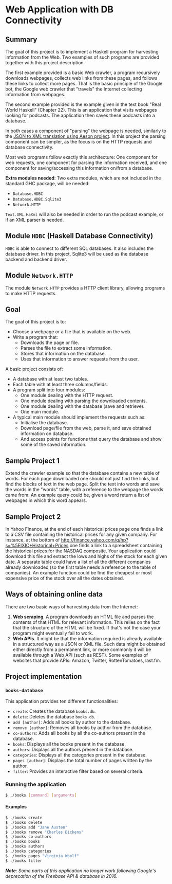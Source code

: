 # Web Application with DB Connectivity

## Summary

The goal of this project is to implement a Haskell program for harvesting
information from the Web. Two examples of such programs are provided together
with this project description.

The first example provided is a basic Web crawler, a program recursively
downloads webpages, collects web links from these pages, and follows these links
to collect more pages. That is the basic principle of the Google bot, the Google
web crawler that "travels" the Internet collecting information from webpages.

The second example provided is the example given in the text book "Real World
Haskell" (Chapter 22). This is an application that visits webpages looking for
podcasts. The application then saves these podcasts into a database.

In both cases a component of "parsing" the webpage is needed, similarly to the
[JSON to XML translation using Aeson
project](../json_to_xml_translation_using_aeson). In this project the parsing
component can be simpler, as the focus is on the HTTP requests and database
connectivity.

Most web programs follow exactly this architecture: One component for web
requests, one component for parsing the information received, and one component
for saving/accessing this information on/from a database.

**Extra modules needed**: Two extra modules, which are not included in the
standard GHC package, will be needed:

- `Database.HDBC`
- `Database.HDBC.Sqlite3`
- `Network.HTTP`

`Text.XML.HaXml` will also be needed in order to run the podcast example, or if
an XML parser is needed.

## Module `HDBC` (Haskell Database Connectivity)

`HDBC` is able to connect to different SQL databases. It also includes the
database driver. In this project, Sqlite3 will be used as the database backend
and backend driver.

## Module `Network.HTTP`

The module `Network.HTTP` provides a HTTP client library, allowing programs to
make HTTP requests.

## Goal

The goal of this project is to:

- Choose a webpage or a file that is available on the web.
- Write a program that:
  - Downloads the page or file.
  - Parses the file to extract some information.
  - Stores that information on the database.
  - Uses that information to answer requests from the user.

A basic project consists of:

- A database with at least two tables.
- Each table with at least three columns/fields.
- A program split into four modules:
  - One module dealing with the HTTP request.
  - One module dealing with parsing the downloaded contents.
  - One module dealing with the database (save and retrieve).
  - One main module.
- A typical main module should implement the requests such as:
  - Initialise the database.
  - Download page/file from the web, parse it, and save obtained information on
    database.
  - And access points for functions that query the database and show some of the
    saved information.

## Sample Project 1

Extend the crawler example so that the database contains a new table of words.
For each page downloaded one should not just find the links, but find the blocks
of text in the web page. Split the text into words and save the words in the
"words" table, with a reference to the webpage the words came from. An example
query could be, given a word return a list of webpages in which this word
appears.

## Sample Project 2

In Yahoo Finance, at the end of each historical prices page one finds a link to
a CSV file containing the historical prices for any given company. For instance,
at the bottom of http://finance.yahoo.com/q/hp?s=%5EIXIC+Historical+Prices one
finds a link to a spreadsheet containing the historical prices for the NASDAQ
composite. Your application could download this file and extract the lows and
highs of the stock for each given date. A separate table could have a list of
all the different companies already downloaded (so the first table needs a
reference to the table of companies). An example function could be find the
cheapest or most expensive price of the stock over all the dates obtained.

## Ways of obtaining online data

There are two basic ways of harvesting data from the
Internet:

1. **Web scraping**. A program downloads an HTML file and parses the contents of
   that HTML for relevant information. This relies on the fact that the
   structure of the HTML will be fixed. If that's not the case your program
   might eventually fail to work.
2. **Web APIs**. It might be that the information required is already available
   in a structured way as a JSON or XML file. Such data might be obtained either
   directly from a permanent link, or more commonly it will be available through
   a Web API (such as REST). Some examples of websites that provide APIs:
   Amazon, Twitter, RottenTomatoes, last.fm.

## Project implementation

### `books-database`

This application provides ten different functionalities:

- `create`: Creates the database `books.db`.
- `delete`: Deletes the database `books.db`.
- `add [author]`: Adds all books by author to the database.
- `remove [author]`: Removes all books by author from the database.
- `co-authors`: Adds all books by all the co-authors present in the database.
- `books`: Displays all the books present in the database.
- `authors`: Displays all the authors present in the database.
- `categories`: Displays all the categories present in the database.
- `pages [author]`: Displays the total number of pages written by the author.
- `filter`: Provides an interactive filter based on several criteria.


### Running the application

```sh
$ ./books [command] [arguments]
```

#### Examples

```sh
$ ./books create
$ ./books delete
$ ./books add "Jane Austen"
$ ./books remove "Charles Dickens"
$ ./books co-authors
$ ./books books
$ ./books authors
$ ./books categories
$ ./books pages "Virginia Woolf"
$ ./books filter
```

_**Note**: Some parts of this application no longer work following Google's
deprecation of the Freebase API & database in 2016._
